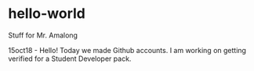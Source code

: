 # hello-world
Stuff for Mr. Amalong


15oct18 - Hello! Today we made Github accounts.  I am working on getting verified for a Student Developer pack.
